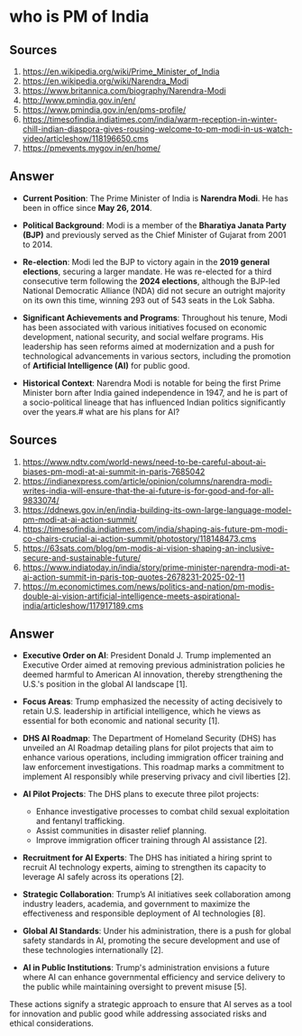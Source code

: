 # who is PM of India

## Sources
1. https://en.wikipedia.org/wiki/Prime_Minister_of_India
2. https://en.wikipedia.org/wiki/Narendra_Modi
3. https://www.britannica.com/biography/Narendra-Modi
4. http://www.pmindia.gov.in/en/
5. https://www.pmindia.gov.in/en/pms-profile/
6. https://timesofindia.indiatimes.com/india/warm-reception-in-winter-chill-indian-diaspora-gives-rousing-welcome-to-pm-modi-in-us-watch-video/articleshow/118196650.cms
7. https://pmevents.mygov.in/en/home/

## Answer
- **Current Position**: The Prime Minister of India is **Narendra Modi**. He has been in office since **May 26, 2014**.
  
- **Political Background**: Modi is a member of the **Bharatiya Janata Party (BJP)** and previously served as the Chief Minister of Gujarat from 2001 to 2014.

- **Re-election**: Modi led the BJP to victory again in the **2019 general elections**, securing a larger mandate. He was re-elected for a third consecutive term following the **2024 elections**, although the BJP-led National Democratic Alliance (NDA) did not secure an outright majority on its own this time, winning 293 out of 543 seats in the Lok Sabha.

- **Significant Achievements and Programs**: Throughout his tenure, Modi has been associated with various initiatives focused on economic development, national security, and social welfare programs. His leadership has seen reforms aimed at modernization and a push for technological advancements in various sectors, including the promotion of **Artificial Intelligence (AI)** for public good.

- **Historical Context**: Narendra Modi is notable for being the first Prime Minister born after India gained independence in 1947, and he is part of a socio-political lineage that has influenced Indian politics significantly over the years.# what are his plans for AI?

## Sources
1. https://www.ndtv.com/world-news/need-to-be-careful-about-ai-biases-pm-modi-at-ai-summit-in-paris-7685042
2. https://indianexpress.com/article/opinion/columns/narendra-modi-writes-india-will-ensure-that-the-ai-future-is-for-good-and-for-all-9833074/
3. https://ddnews.gov.in/en/india-building-its-own-large-language-model-pm-modi-at-ai-action-summit/
4. https://timesofindia.indiatimes.com/india/shaping-ais-future-pm-modi-co-chairs-crucial-ai-action-summit/photostory/118148473.cms
5. https://63sats.com/blog/pm-modis-ai-vision-shaping-an-inclusive-secure-and-sustainable-future/
6. https://www.indiatoday.in/india/story/prime-minister-narendra-modi-at-ai-action-summit-in-paris-top-quotes-2678231-2025-02-11
7. https://m.economictimes.com/news/politics-and-nation/pm-modis-double-ai-vision-artificial-intelligence-meets-aspirational-india/articleshow/117917189.cms

## Answer
- **Executive Order on AI**: President Donald J. Trump implemented an Executive Order aimed at removing previous administration policies he deemed harmful to American AI innovation, thereby strengthening the U.S.'s position in the global AI landscape [1].

- **Focus Areas**: Trump emphasized the necessity of acting decisively to retain U.S. leadership in artificial intelligence, which he views as essential for both economic and national security [1].

- **DHS AI Roadmap**: The Department of Homeland Security (DHS) has unveiled an AI Roadmap detailing plans for pilot projects that aim to enhance various operations, including immigration officer training and law enforcement investigations. This roadmap marks a commitment to implement AI responsibly while preserving privacy and civil liberties [2].

- **AI Pilot Projects**: The DHS plans to execute three pilot projects:
  - Enhance investigative processes to combat child sexual exploitation and fentanyl trafficking.
  - Assist communities in disaster relief planning.
  - Improve immigration officer training through AI assistance [2].

- **Recruitment for AI Experts**: The DHS has initiated a hiring sprint to recruit AI technology experts, aiming to strengthen its capacity to leverage AI safely across its operations [2].

- **Strategic Collaboration**: Trump’s AI initiatives seek collaboration among industry leaders, academia, and government to maximize the effectiveness and responsible deployment of AI technologies [8].

- **Global AI Standards**: Under his administration, there is a push for global safety standards in AI, promoting the secure development and use of these technologies internationally [2].

- **AI in Public Institutions**: Trump's administration envisions a future where AI can enhance governmental efficiency and service delivery to the public while maintaining oversight to prevent misuse [5].

These actions signify a strategic approach to ensure that AI serves as a tool for innovation and public good while addressing associated risks and ethical considerations.